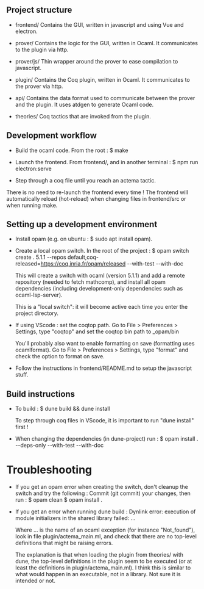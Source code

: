 ## Project structure 

- frontend/
  Contains the GUI, written in javascript and using Vue and electron. 

- prover/
  Contains the logic for the GUI, written in Ocaml. It communicates to the plugin via http.

- prover/js/
  Thin wrapper around the prover to ease compilation to javascript.

- plugin/ 
  Contains the Coq plugin, written in Ocaml. It communicates to the prover via http. 

- api/
  Contains the data format used to communicate between the prover and the plugin.
  It uses atdgen to generate Ocaml code.

- theories/
  Coq tactics that are invoked from the plugin.

## Development workflow

- Build the ocaml code. From the root :
  $ make

- Launch the frontend. From frontend/, and in another terminal :
  $ npm run electron:serve

- Step through a coq file until you reach an actema tactic.

There is no need to re-launch the frontend every time ! 
The frontend will automatically reload (hot-reload) when changing files in frontend/src
or when running make.

## Setting up a development environment

- Install opam (e.g. on ubuntu : $ sudo apt install opam). 

- Create a local opam switch. In the root of the project :
  $ opam switch create . 5.1.1 --repos default,coq-released=https://coq.inria.fr/opam/released --with-test --with-doc

  This will create a switch with ocaml (version 5.1.1) and add a remote repository (needed to fetch mathcomp),
  and install all opam dependencies (including development-only dependencies such as ocaml-lsp-server).

  This is a "local switch": it will become active each time you enter the project directory.

- If using VScode : set the coqtop path. 
  Go to File > Preferences > Settings, type "coqtop" and set the coqtop bin path to _opam/bin

  You'll probably also want to enable formatting on save (formatting uses ocamlformat).
  Go to File > Preferences > Settings, type "format" and check the option to format on save.

- Follow the instructions in frontend/README.md to setup the javascript stuff.

## Build instructions 

- To build :
  $ dune build && dune install

  To step through coq files in VScode, it is important to run "dune install" first !
  
- When changing the dependencies (in dune-project) run :
  $ opam install . --deps-only --with-test --with-doc


# Troubleshooting 

- If you get an opam error when creating the switch, don't cleanup the switch and try the following :
  Commit (git commit) your changes, then run :
  $ opam clean
  $ opam install .

- If you get an error when running dune build :
    Dynlink error: execution of module initializers in the shared library failed: ...

  Where ... is the name of an ocaml exception (for instance "Not_found"),
  look in file plugin/actema_main.ml, and check that there are no top-level definitions that 
  might be raising errors. 

  The explanation is that when loading the plugin from theories/ with dune, the top-level definitions in 
  the plugin seem to be executed (or at least the definitions in plugin/actema_main.ml). 
  I think this is similar to what would happen in an executable, not in a library. Not sure it is intended or not.
